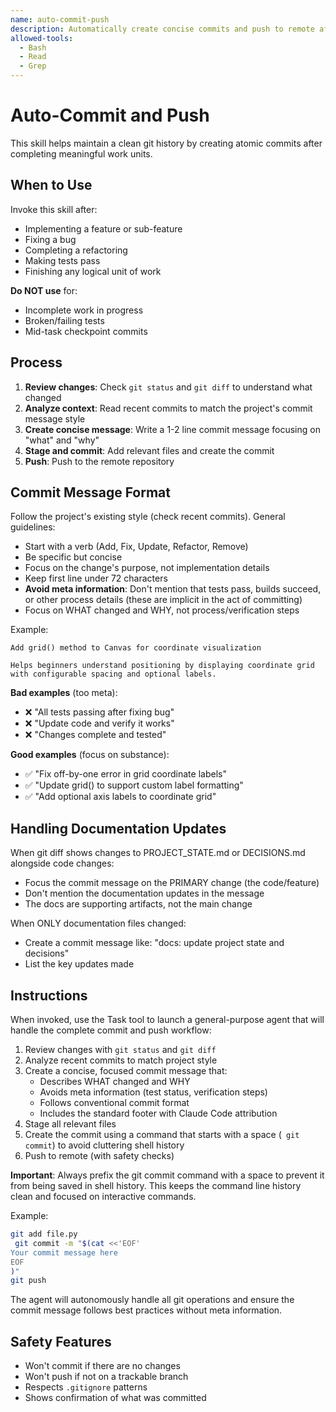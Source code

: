 ```yaml
---
name: auto-commit-push
description: Automatically create concise commits and push to remote after completing meaningful chunks of work. Use this when a logical unit of work is complete (feature implemented, bug fixed, refactoring done, tests passing).
allowed-tools:
  - Bash
  - Read
  - Grep
---
```


# Auto-Commit and Push

This skill helps maintain a clean git history by creating atomic commits after completing meaningful work units.

## When to Use

Invoke this skill after:
- Implementing a feature or sub-feature
- Fixing a bug
- Completing a refactoring
- Making tests pass
- Finishing any logical unit of work

**Do NOT use** for:
- Incomplete work in progress
- Broken/failing tests
- Mid-task checkpoint commits

## Process

1. **Review changes**: Check `git status` and `git diff` to understand what changed
2. **Analyze context**: Read recent commits to match the project's commit message style
3. **Create concise message**: Write a 1-2 line commit message focusing on "what" and "why"
4. **Stage and commit**: Add relevant files and create the commit
5. **Push**: Push to the remote repository

## Commit Message Format

Follow the project's existing style (check recent commits). General guidelines:
- Start with a verb (Add, Fix, Update, Refactor, Remove)
- Be specific but concise
- Focus on the change's purpose, not implementation details
- Keep first line under 72 characters
- **Avoid meta information**: Don't mention that tests pass, builds succeed, or other process details (these are implicit in the act of committing)
- Focus on WHAT changed and WHY, not process/verification steps

Example:
```
Add grid() method to Canvas for coordinate visualization

Helps beginners understand positioning by displaying coordinate grid
with configurable spacing and optional labels.
```

**Bad examples** (too meta):
- ❌ "All tests passing after fixing bug"
- ❌ "Update code and verify it works"
- ❌ "Changes complete and tested"

**Good examples** (focus on substance):
- ✅ "Fix off-by-one error in grid coordinate labels"
- ✅ "Update grid() to support custom label formatting"
- ✅ "Add optional axis labels to coordinate grid"

## Handling Documentation Updates

When git diff shows changes to PROJECT_STATE.md or DECISIONS.md alongside code changes:
- Focus the commit message on the PRIMARY change (the code/feature)
- Don't mention the documentation updates in the message
- The docs are supporting artifacts, not the main change

When ONLY documentation files changed:
- Create a commit message like: "docs: update project state and decisions"
- List the key updates made

## Instructions

When invoked, use the Task tool to launch a general-purpose agent that will handle the complete commit and push workflow:

1. Review changes with `git status` and `git diff`
2. Analyze recent commits to match project style
3. Create a concise, focused commit message that:
   - Describes WHAT changed and WHY
   - Avoids meta information (test status, verification steps)
   - Follows conventional commit format
   - Includes the standard footer with Claude Code attribution
4. Stage all relevant files
5. Create the commit using a command that starts with a space (` git commit`) to avoid cluttering shell history
6. Push to remote (with safety checks)

**Important**: Always prefix the git commit command with a space to prevent it from being saved in shell history. This keeps the command line history clean and focused on interactive commands.

Example:
```bash
git add file.py
 git commit -m "$(cat <<'EOF'
Your commit message here
EOF
)"
git push
```

The agent will autonomously handle all git operations and ensure the commit message follows best practices without meta information.

## Safety Features

- Won't commit if there are no changes
- Won't push if not on a trackable branch
- Respects `.gitignore` patterns
- Shows confirmation of what was committed
